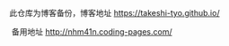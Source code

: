 此仓库为博客备份，博客地址   https://takeshi-tyo.github.io/
				

​									备用地址    http://nhm41n.coding-pages.com/

